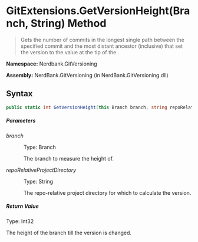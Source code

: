 # GitExtensions.GetVersionHeight(Branch, String) Method
> Gets the number of commits in the longest single path between the specified commit and the most distant ancestor (inclusive) that set the version to the value at the tip of the .

**Namespace:** Nerdbank.GitVersioning

**Assembly:** NerdBank.GitVersioning (in NerdBank.GitVersioning.dll)
## Syntax
~~~~csharp
public static int GetVersionHeight(this Branch branch, string repoRelativeProjectDirectory = null);
~~~~
##### Parameters
*branch*

&nbsp;&nbsp;&nbsp;&nbsp;&nbsp;&nbsp;&nbsp;&nbsp;&nbsp;&nbsp;&nbsp;&nbsp;Type: Branch

&nbsp;&nbsp;&nbsp;&nbsp;&nbsp;&nbsp;&nbsp;&nbsp;&nbsp;&nbsp;&nbsp;&nbsp;The branch to measure the height of.


*repoRelativeProjectDirectory*

&nbsp;&nbsp;&nbsp;&nbsp;&nbsp;&nbsp;&nbsp;&nbsp;&nbsp;&nbsp;&nbsp;&nbsp;Type: String

&nbsp;&nbsp;&nbsp;&nbsp;&nbsp;&nbsp;&nbsp;&nbsp;&nbsp;&nbsp;&nbsp;&nbsp;The repo-relative project directory for which to calculate the version.


##### Return Value
Type: Int32

The height of the branch till the version is changed.

